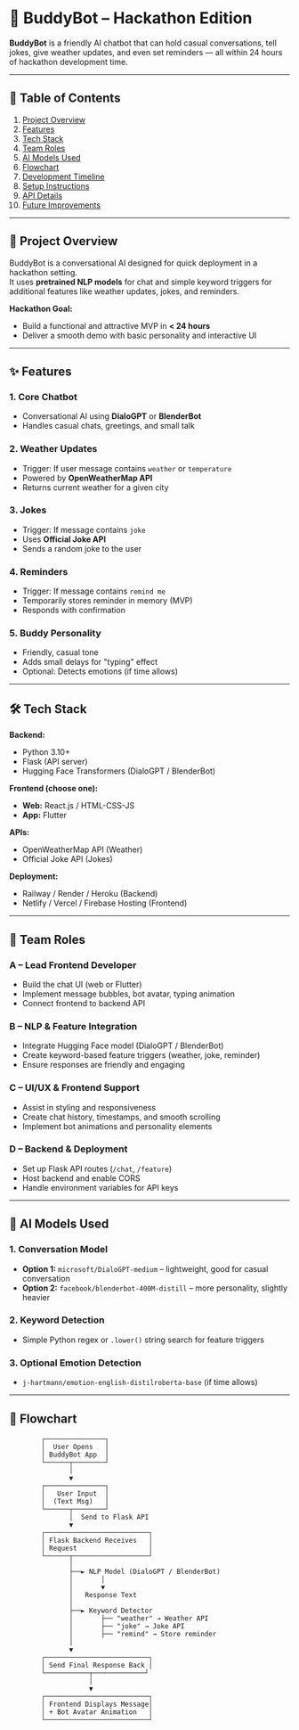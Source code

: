 # 🤖 BuddyBot – Hackathon Edition

**BuddyBot** is a friendly AI chatbot that can hold casual conversations, tell jokes, give weather updates, and even set reminders — all within 24 hours of hackathon development time.  

---

## 📌 Table of Contents
1. [Project Overview](#project-overview)
2. [Features](#features)
3. [Tech Stack](#tech-stack)
4. [Team Roles](#team-roles)
5. [AI Models Used](#ai-models-used)
6. [Flowchart](#flowchart)
7. [Development Timeline](#development-timeline)
8. [Setup Instructions](#setup-instructions)
9. [API Details](#api-details)
10. [Future Improvements](#future-improvements)

---

## 📖 Project Overview
BuddyBot is a conversational AI designed for quick deployment in a hackathon setting.  
It uses **pretrained NLP models** for chat and simple keyword triggers for additional features like weather updates, jokes, and reminders.  

**Hackathon Goal:**  
- Build a functional and attractive MVP in **< 24 hours**
- Deliver a smooth demo with basic personality and interactive UI

---

## ✨ Features
### 1. Core Chatbot
- Conversational AI using **DialoGPT** or **BlenderBot**
- Handles casual chats, greetings, and small talk

### 2. Weather Updates
- Trigger: If user message contains `weather` or `temperature`
- Powered by **OpenWeatherMap API**
- Returns current weather for a given city

### 3. Jokes
- Trigger: If message contains `joke`
- Uses **Official Joke API**
- Sends a random joke to the user

### 4. Reminders
- Trigger: If message contains `remind me`
- Temporarily stores reminder in memory (MVP)
- Responds with confirmation

### 5. Buddy Personality
- Friendly, casual tone
- Adds small delays for "typing" effect
- Optional: Detects emotions (if time allows)

---

## 🛠 Tech Stack
**Backend:**  
- Python 3.10+  
- Flask (API server)  
- Hugging Face Transformers (DialoGPT / BlenderBot)  

**Frontend (choose one):**  
- **Web:** React.js / HTML-CSS-JS  
- **App:** Flutter  

**APIs:**  
- OpenWeatherMap API (Weather)  
- Official Joke API (Jokes)

**Deployment:**  
- Railway / Render / Heroku (Backend)  
- Netlify / Vercel / Firebase Hosting (Frontend)

---

## 👥 Team Roles

### **A – Lead Frontend Developer**
- Build the chat UI (web or Flutter)
- Implement message bubbles, bot avatar, typing animation
- Connect frontend to backend API

### **B – NLP & Feature Integration**
- Integrate Hugging Face model (DialoGPT / BlenderBot)
- Create keyword-based feature triggers (weather, joke, reminder)
- Ensure responses are friendly and engaging

### **C – UI/UX & Frontend Support**
- Assist in styling and responsiveness
- Create chat history, timestamps, and smooth scrolling
- Implement bot animations and personality elements

### **D – Backend & Deployment**
- Set up Flask API routes (`/chat`, `/feature`)
- Host backend and enable CORS
- Handle environment variables for API keys

---

## 🤖 AI Models Used

### **1. Conversation Model**
- **Option 1:** `microsoft/DialoGPT-medium` – lightweight, good for casual conversation
- **Option 2:** `facebook/blenderbot-400M-distill` – more personality, slightly heavier

### **2. Keyword Detection**
- Simple Python regex or `.lower()` string search for feature triggers

### **3. Optional Emotion Detection**
- `j-hartmann/emotion-english-distilroberta-base` (if time allows)

---

## 🔄 Flowchart

```text
        ┌───────────────┐
        │  User Opens   │
        │ BuddyBot App  │
        └──────┬────────┘
               │
               ▼
        ┌───────────────┐
        │   User Input  │
        │  (Text Msg)   │
        └──────┬────────┘
               │  Send to Flask API
               ▼
        ┌──────────────────────────┐
        │ Flask Backend Receives   │
        │ Request                  │
        └──────┬───────────────────┘
               │
               ├──► NLP Model (DialoGPT / BlenderBot)
               │       │
               │       ▼
               │   Response Text
               │
               ├──► Keyword Detector
               │       ├── "weather" → Weather API
               │       ├── "joke" → Joke API
               │       ├── "remind" → Store reminder
               │
               ▼
        ┌──────────────────────────┐
        │ Send Final Response Back │
        └───────────┬─────────────┘
                    │
                    ▼
        ┌──────────────────────────┐
        │ Frontend Displays Message│
        │ + Bot Avatar Animation   │
        └──────────────────────────┘
